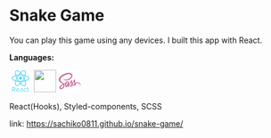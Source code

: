 
<h1>Snake Game</h1>





You can play this game using any devices. I built this app with React.

**Languages:**

<img src="https://raw.githubusercontent.com/devicons/devicon/master/icons/react/react-original-wordmark.svg" width="40" height="40" /> <img src="https://styled-components.com/logo.png" width="40" height="40" /> <img src="https://raw.githubusercontent.com/devicons/devicon/master/icons/sass/sass-original.svg" width="40" height="40" />

React(Hooks), Styled-components, SCSS


link: https://sachiko0811.github.io/snake-game/
